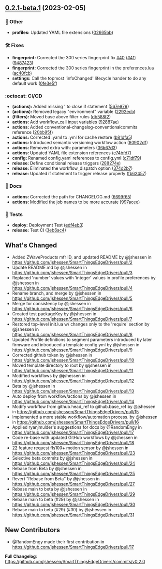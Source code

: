 ## [0.2.1-beta.1](https://github.com/jshessen/SmartThingsEdgeDrivers/compare/v0.2.0...v0.2.1-beta.1) (2023-02-05)


### :broom: Other

* **profiles:** Updated YAML file extensions ([02665bb](https://github.com/jshessen/SmartThingsEdgeDrivers/commit/02665bb75cc47a188d290e20fe5909a4f5c6a456))


### :hammer_and_wrench: Fixes

* **fingerprint:** Corrected the 300 series fingerprint fix [#40](https://github.com/jshessen/SmartThingsEdgeDrivers/issues/40) ([#41](https://github.com/jshessen/SmartThingsEdgeDrivers/issues/41)) ([9487423](https://github.com/jshessen/SmartThingsEdgeDrivers/commit/9487423c08d4159c658ba93eede56f774542f3c6))
* **fingerprint:** Corrected the 300 series fingerprint in the preferences.lua ([ac40fcb](https://github.com/jshessen/SmartThingsEdgeDrivers/commit/ac40fcb3c7d5541e476125a1252b56b9ded304ed))
* **settings:** Call the topmost 'infoChanged' lifecycle hander to do any default work ([0fe3e5f](https://github.com/jshessen/SmartThingsEdgeDrivers/commit/0fe3e5f3d5fda7d4297815fc505dc7ec4a0b91bf))


### :octocat: CI/CD

* **(actions):** Added missing ' to close if statement ([567e879](https://github.com/jshessen/SmartThingsEdgeDrivers/commit/567e8794bbc69a747a1cbf7fdcfb0b2ef5df329c))
* **(actions):** Removed legacy "environment" variable ([2292ecb](https://github.com/jshessen/SmartThingsEdgeDrivers/commit/2292ecb22138661138c8ee58c31ffc57b6458dbe))
* **(filters):** Moved base above filter rules ([db588f2](https://github.com/jshessen/SmartThingsEdgeDrivers/commit/db588f2b76d114602463435716dc5eb4a9236dad))
* **actions:** Add workflow_call input variables ([92887ae](https://github.com/jshessen/SmartThingsEdgeDrivers/commit/92887ae731a08ba89ffc95d597d8138b83a29ed2))
* **actions:** Added conventional-changelog-conventionalcommits reference ([20bb95f](https://github.com/jshessen/SmartThingsEdgeDrivers/commit/20bb95f0186d4d6964acba8bbdd5622cd833b498))
* **actions:** Corrected .yaml to .yml for cache restore ([b81dfa5](https://github.com/jshessen/SmartThingsEdgeDrivers/commit/b81dfa5a193f286d253f450736d6afa88e307fca))
* **actions:** Introduced semantic versioning workflow action ([80902d1](https://github.com/jshessen/SmartThingsEdgeDrivers/commit/80902d168be92b6b6749226c39693cc54f437257))
* **actions:** Removed extra with: parameters ([36b67d3](https://github.com/jshessen/SmartThingsEdgeDrivers/commit/36b67d3285d95451f00f37346e248cc183e06a4d))
* **actions:** Updated YAML file extension references ([e74bfd7](https://github.com/jshessen/SmartThingsEdgeDrivers/commit/e74bfd7710f2d1bd4f37f83fc418683c1020c956))
* **config:** Renamed config.yaml references to config.yml ([c71df79](https://github.com/jshessen/SmartThingsEdgeDrivers/commit/c71df79f73af01d58e186000c886837ef38fc9f9))
* **release:** Define conditional release triggers ([288274e](https://github.com/jshessen/SmartThingsEdgeDrivers/commit/288274ea976e81cd256ba59a8630556c015adf5f))
* **release:** Eliminated the workflow_dispatch option ([374d2b7](https://github.com/jshessen/SmartThingsEdgeDrivers/commit/374d2b7e2d6b3d5ab115c21fab0f15f3df4f0dd5))
* **release:** Updated if statement to trigger release properly ([fb62457](https://github.com/jshessen/SmartThingsEdgeDrivers/commit/fb6245757487d444d3a9b8c775eba57c503ec49d))


### :page_facing_up: Docs

* **actions:** Corrected the path for CHANGELOG.md ([6699f65](https://github.com/jshessen/SmartThingsEdgeDrivers/commit/6699f6523efda64f12e15a85c3b7d448d29643db))
* **actions:** Modified the job names to be more accurate ([997acee](https://github.com/jshessen/SmartThingsEdgeDrivers/commit/997acee61b2430ab8d9d287d26ca4c9cf3668181))


### :test_tube: Tests

* **deploy:** Deployment Test ([edf4eb3](https://github.com/jshessen/SmartThingsEdgeDrivers/commit/edf4eb3852660ead941f648d3c9a90ca7815db16))
* **release:** Test CI ([3eb6ac4](https://github.com/jshessen/SmartThingsEdgeDrivers/commit/3eb6ac428f36f94c2c3d8860a8bbe110a0b5996a))

## What's Changed
* Added ZWaveProducts mfr ID, and updated README by @jshessen in https://github.com/jshessen/SmartThingsEdgeDrivers/pull/2
* Update README.md by @jshessen in https://github.com/jshessen/SmartThingsEdgeDrivers/pull/3
* Replaced 'number' values with 'integer' values in profile preferences by @jshessen in https://github.com/jshessen/SmartThingsEdgeDrivers/pull/4
* Rename branch, and merge by @jshessen in https://github.com/jshessen/SmartThingsEdgeDrivers/pull/5
* Merge for consistency by @jshessen in https://github.com/jshessen/SmartThingsEdgeDrivers/pull/6
* Created test packageKey by @jshessen in https://github.com/jshessen/SmartThingsEdgeDrivers/pull/7
* Restored top-level init.lua w/ changes only to the 'require' section by @jshessen in https://github.com/jshessen/SmartThingsEdgeDrivers/pull/8
* Updated Profile definitions to segment parameters introduced by later firmware and introduced a template config.yml by @jshessen in https://github.com/jshessen/SmartThingsEdgeDrivers/pull/9
* Corrected github token by @jshessen in https://github.com/jshessen/SmartThingsEdgeDrivers/pull/10
* Moved template directory to root by @jshessen in https://github.com/jshessen/SmartThingsEdgeDrivers/pull/11
* Modified workflows by @jshessen in https://github.com/jshessen/SmartThingsEdgeDrivers/pull/12
* Beta by @jshessen in https://github.com/jshessen/SmartThingsEdgeDrivers/pull/13
* Auto deploy from workflow/actions by @jshessen in https://github.com/jshessen/SmartThingsEdgeDrivers/pull/14
* Modify workflow from github.head_ref to github.base_ref by @jshessen in https://github.com/jshessen/SmartThingsEdgeDrivers/pull/15
* Implemented a more stable workflow/automation process. by @jshessen in https://github.com/jshessen/SmartThingsEdgeDrivers/pull/16
* Applied ryanjmulder's suggestions for docs by @RandomEngy in https://github.com/jshessen/SmartThingsEdgeDrivers/pull/17
* Code re-base with updated GitHub workflows by @jshessen in https://github.com/jshessen/SmartThingsEdgeDrivers/pull/18
* 22 feature request fls100+ motion sensor by @jshessen in https://github.com/jshessen/SmartThingsEdgeDrivers/pull/23
* Selective beta commits by @jshessen in https://github.com/jshessen/SmartThingsEdgeDrivers/pull/24
* Rebase from Beta by @jshessen in https://github.com/jshessen/SmartThingsEdgeDrivers/pull/25
* Revert "Rebase from Beta" by @jshessen in https://github.com/jshessen/SmartThingsEdgeDrivers/pull/27
* Rebase main to beta by @jshessen in https://github.com/jshessen/SmartThingsEdgeDrivers/pull/29
* Rebase main to beta (#29) by @jshessen in https://github.com/jshessen/SmartThingsEdgeDrivers/pull/30
* Rebase main to beta (#29) (#30) by @jshessen in https://github.com/jshessen/SmartThingsEdgeDrivers/pull/31

## New Contributors
* @RandomEngy made their first contribution in https://github.com/jshessen/SmartThingsEdgeDrivers/pull/17

**Full Changelog**: https://github.com/jshessen/SmartThingsEdgeDrivers/commits/v0.2.0
